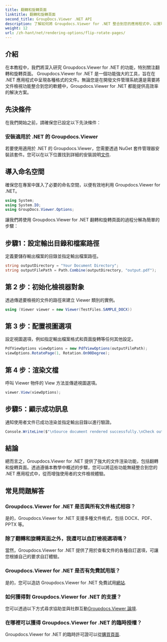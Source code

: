 ```yaml
---
title: 翻轉和旋轉頁面
linktitle: 翻轉和旋轉頁面
second_title: GroupDocs.Viewer .NET API
description: 了解如何將 Groupdocs.Viewer for .NET 整合到您的應用程式中，以實現無縫文件渲染、翻轉和旋轉。
weight: 12
url: /zh-hant/net/rendering-options/flip-rotate-pages/
---
```

## 介紹
在本教程中，我們將深入研究 Groupdocs.Viewer for .NET 的功能，特別關注翻轉和旋轉頁面。 Groupdocs.Viewer for .NET 是一個功能強大的工具，旨在在 .NET 應用程式中呈現各種格式的文件。無論您是在開發文件管理系統還是需要將文件檢視功能整合到您的軟體中，Groupdocs.Viewer for .NET 都能提供高效率的解決方案。
## 先決條件
在我們開始之前，請確保您已設定以下先決條件：
### 安裝適用於 .NET 的 Groupdocs.Viewer
若要使用適用於 .NET 的 Groupdocs.Viewer，您需要透過 NuGet 套件管理器安裝該套件。您可以在以下位置找到詳細的安裝說明[文件](https://tutorials.groupdocs.com/viewer/net/).

## 導入命名空間
確保您在專案中匯入了必要的命名空間，以便有效地利用 Groupdocs.Viewer for .NET。
```csharp
using System;
using System.IO;
using GroupDocs.Viewer.Options;
```

讓我們將使用 Groupdocs.Viewer for .NET 翻轉和旋轉頁面的過程分解為簡單的步驟：
## 步驟1：設定輸出目錄和檔案路徑
定義要儲存輸出檔案的目錄並指定輸出檔案路徑。
```csharp
string outputDirectory = "Your Document Directory";
string outputFilePath = Path.Combine(outputDirectory, "output.pdf");
```
## 第 2 步：初始化檢視器對象
透過傳遞要檢視的文件的路徑來建立 Viewer 類別的實例。
```csharp
using (Viewer viewer = new Viewer(TestFiles.SAMPLE_DOCX))
```
## 第 3 步：配置視圖選項
設定視圖選項，例如指定輸出檔案格式和頁面旋轉等任何其他設定。
```csharp
PdfViewOptions viewOptions = new PdfViewOptions(outputFilePath);
viewOptions.RotatePage(1, Rotation.On90Degree);
```
## 第 4 步：渲染文檔
呼叫 Viewer 物件的 View 方法並傳遞視圖選項。
```csharp
viewer.View(viewOptions);
```
## 步驟5：顯示成功訊息
通知使用者文件已成功渲染並指定輸出目錄以進行驗證。
```csharp
Console.WriteLine($"\nSource document rendered successfully.\nCheck output in {outputDirectory}.");
```

## 結論
總而言之，Groupdocs.Viewer for .NET 提供了強大的文件渲染功能，包括翻轉和旋轉頁面。透過遵循本教學中概述的步驟，您可以將這些功能無縫整合到您的 .NET 應用程式中，從而增強使用者的文件檢視體驗。
## 常見問題解答
### Groupdocs.Viewer for .NET 是否與所有文件格式相容？
是的，Groupdocs.Viewer for .NET 支援多種文件格式，包括 DOCX、PDF、PPTX 等。
### 除了翻轉和旋轉頁面之外，我還可以自訂檢視選項嗎？
當然，Groupdocs.Viewer for .NET 提供了用於查看文件的各種自訂選項，可讓您根據自己的要求自訂體驗。
### Groupdocs.Viewer for .NET 是否有免費試用版？
是的，您可以造訪 Groupdocs.Viewer for .NET 免費試用[網站](https://releases.groupdocs.com/).
### 如何獲得對 Groupdocs.Viewer for .NET 的支援？
您可以透過以下方式尋求協助並與社群互動[Groupdocs.Viewer 論壇](https://forum.groupdocs.com/c/viewer/9).
### 在哪裡可以獲得 Groupdocs.Viewer for .NET 的臨時授權？
 Groupdocs.Viewer for .NET 的臨時許可證可以從[購買頁面](https://purchase.groupdocs.com/temporary-license/).